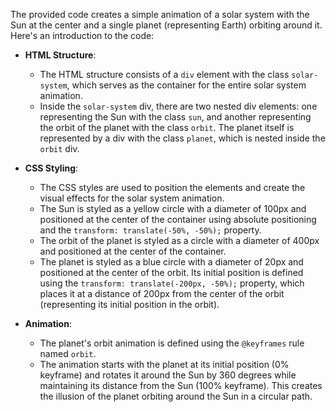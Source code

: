 The provided code creates a simple animation of a solar system with the Sun at the center and a single planet (representing Earth) orbiting around it. Here's an introduction to the code:

- **HTML Structure**:
  - The HTML structure consists of a `div` element with the class `solar-system`, which serves as the container for the entire solar system animation.
  - Inside the `solar-system` div, there are two nested div elements: one representing the Sun with the class `sun`, and another representing the orbit of the planet with the class `orbit`. The planet itself is represented by a div with the class `planet`, which is nested inside the `orbit` div.

- **CSS Styling**:
  - The CSS styles are used to position the elements and create the visual effects for the solar system animation.
  - The Sun is styled as a yellow circle with a diameter of 100px and positioned at the center of the container using absolute positioning and the `transform: translate(-50%, -50%);` property.
  - The orbit of the planet is styled as a circle with a diameter of 400px and positioned at the center of the container.
  - The planet is styled as a blue circle with a diameter of 20px and positioned at the center of the orbit. Its initial position is defined using the `transform: translate(-200px, -50%);` property, which places it at a distance of 200px from the center of the orbit (representing its initial position in the orbit).

- **Animation**:
  - The planet's orbit animation is defined using the `@keyframes` rule named `orbit`.
  - The animation starts with the planet at its initial position (0% keyframe) and rotates it around the Sun by 360 degrees while maintaining its distance from the Sun (100% keyframe). This creates the illusion of the planet orbiting around the Sun in a circular path.
